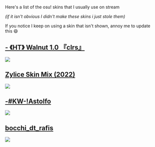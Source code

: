 Here's a list of the osu! skins that I usually use on stream

*(if it isn't obvious I didn't make these skins i just stole them)*

If you notice I keep on using a skin that isn't shown, annoy me to update this :smile:

## [ -         《HT》 Walnut 1.0 『clrs』](https://drive.google.com/drive/folders/1GVQDUuUvWIG-CAh0HVr43m5WqHjmX7ZK?usp=sharing)
![](https://i.imgur.com/eQV6WyF.jpg)

## [Zylice Skin Mix (2022)](https://drive.google.com/drive/folders/1ViDkIE-9XE5jrjEeCVuCPhAY0hQj7Azn?usp=sharing)
![](https://i.imgur.com/wJy1rNh.jpg)

## [-#KW-!Astolfo](https://drive.google.com/drive/folders/1uXcI68t1HhMOPQqg09i-w7hfUwOv2Vst?usp=sharing)
![](https://i.imgur.com/OHl9RTH.jpg)

## [bocchi_dt_rafis](https://drive.google.com/drive/folders/1QrQqZ6c7Mzl2EYd4RKd0zHUGEYLZHhfM?usp=sharing)
![](https://i.imgur.com/AzuFuIC.jpg)

